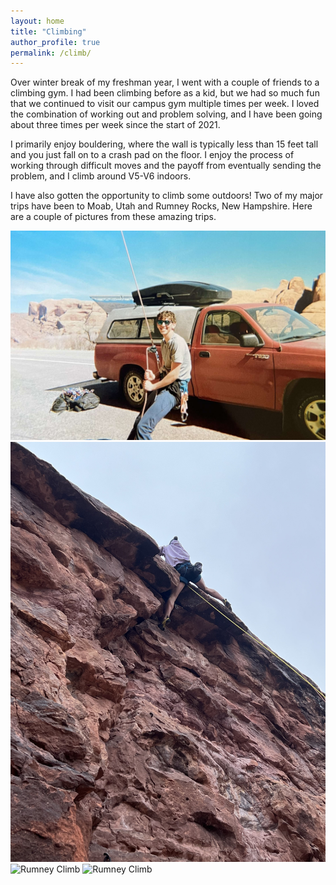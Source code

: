 ```yaml
---
layout: home
title: "Climbing"
author_profile: true
permalink: /climb/
---
```


Over winter break of my freshman year, I went with a couple of friends to a climbing gym. I had been climbing before as a kid, but we had so much fun that we continued to visit our campus gym multiple times per week. I loved the combination of working out and problem solving, and I have been going about three times per week since the start of 2021.

I primarily enjoy bouldering, where the wall is typically less than 15 feet tall and you just fall on to a crash pad on the floor. I enjoy the process of working through difficult moves and the payoff from eventually sending the problem, and I climb around V5-V6 indoors.

I have also gotten the opportunity to climb some outdoors! Two of my major trips have been to Moab, Utah and Rumney Rocks, New Hampshire. Here are a couple of pictures from these amazing trips.

![Moab Belay](https://github.com/ericenouen/ericenouen.github.io/blob/master/assets/image/moabbelay.jpg?raw=true)
![Moab Climb](https://github.com/ericenouen/ericenouen.github.io/blob/master/assets/image/moabclimb.jpg?raw=true)
![Rumney Climb](https://github.com/ericenouen/ericenouen.github.io/blob/master/assets/image/rumney1?raw=true)
![Rumney Climb](https://github.com/ericenouen/ericenouen.github.io/blob/master/assets/image/rumney2?raw=true)
